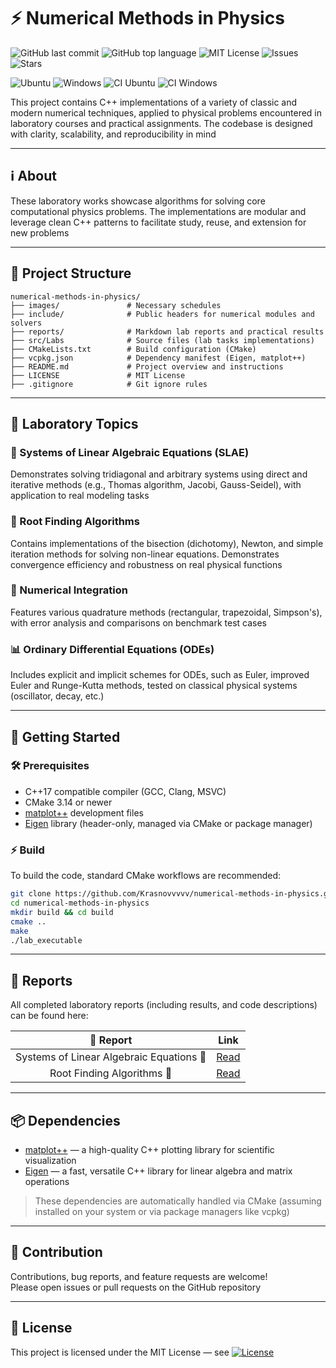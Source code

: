 # ⚡ Numerical Methods in Physics

![GitHub last commit](https://img.shields.io/github/last-commit/Krasnovvvvv/numerical-methods-in-physics)
![GitHub top language](https://img.shields.io/github/languages/top/Krasnovvvvv/numerical-methods-in-physics)
![MIT License](https://img.shields.io/github/license/Krasnovvvvv/numerical-methods-in-physics)
![Issues](https://img.shields.io/github/issues/Krasnovvvvv/numerical-methods-in-physics)
![Stars](https://img.shields.io/github/stars/Krasnovvvvv/numerical-methods-in-physics)

![Ubuntu](https://img.shields.io/badge/Ubuntu-20.04+-orange?logo=ubuntu)
![Windows](https://img.shields.io/badge/Windows-10+-blue?logo=windows)
![CI Ubuntu](https://img.shields.io/github/actions/workflow/status/Krasnovvvvv/numerical-methods-in-physics/ci.yml?branch=main&label=Ubuntu&logo=ubuntu)
![CI Windows](https://img.shields.io/github/actions/workflow/status/Krasnovvvvv/numerical-methods-in-physics/ci.yml?branch=main&label=Windows&logo=windows)

This project contains C++ implementations of a variety of classic and modern numerical techniques, applied to physical problems encountered in laboratory courses and practical assignments. The codebase is designed with clarity, scalability, and reproducibility in mind

---

## ℹ️ About

These laboratory works showcase algorithms for solving core computational physics problems. The implementations are modular and leverage clean C++ patterns to facilitate study, reuse, and extension for new problems

---

## 📁 Project Structure

```
numerical-methods-in-physics/
├── images/               # Necessary schedules
├── include/              # Public headers for numerical modules and solvers
├── reports/              # Markdown lab reports and practical results
├── src/Labs              # Source files (lab tasks implementations)
├── CMakeLists.txt        # Build configuration (CMake)
├── vcpkg.json            # Dependency manifest (Eigen, matplot++)
├── README.md             # Project overview and instructions
├── LICENSE               # MIT License
├── .gitignore            # Git ignore rules
```

---

## 🔬 Laboratory Topics

### 🧮 Systems of Linear Algebraic Equations (SLAE)

Demonstrates solving tridiagonal and arbitrary systems using direct and iterative methods (e.g., Thomas algorithm, Jacobi, Gauss-Seidel), with application to real modeling tasks

### 🌱 Root Finding Algorithms 

Contains implementations of the bisection (dichotomy), Newton, and simple iteration methods for solving non-linear equations. Demonstrates convergence efficiency and robustness on real physical functions

### 📐 Numerical Integration 

Features various quadrature methods (rectangular, trapezoidal, Simpson's), with error analysis and comparisons on benchmark test cases

### 📊 Ordinary Differential Equations (ODEs) 

Includes explicit and implicit schemes for ODEs, such as Euler, improved Euler and Runge-Kutta methods, tested on classical physical systems (oscillator, decay, etc.)

---

## 🚀 Getting Started 

### 🛠️ Prerequisites

- C++17 compatible compiler (GCC, Clang, MSVC)
- CMake 3.14 or newer
- [matplot++](https://alandefreitas.github.io/matplotplusplus/) development files
- [Eigen](https://eigen.tuxfamily.org/) library (header-only, managed via CMake or package manager)

### ⚡ Build

To build the code, standard CMake workflows are recommended:

```bash
git clone https://github.com/Krasnovvvvv/numerical-methods-in-physics.git
cd numerical-methods-in-physics
mkdir build && cd build
cmake ..
make
./lab_executable
```

---

## 📄 Reports

All completed laboratory reports (including results, and code descriptions) can be found here:

|        📝 Report                         |           Link                |
|:----------------------------------------:|:-----------------------------:|
| Systems of Linear Algebraic Equations 📄 | [Read](reports/Lab1.md)       |
| Root Finding Algorithms 📄               | [Read](reports/Lab2.md)       |

---

## 📦 Dependencies

- [matplot++](https://alandefreitas.github.io/matplotplusplus/) — a high-quality C++ plotting library for scientific visualization
- [Eigen](https://eigen.tuxfamily.org/) — a fast, versatile C++ library for linear algebra and matrix operations

> These dependencies are automatically handled via CMake (assuming installed on your system or via package managers like vcpkg)

---

## 🤝 Contribution

Contributions, bug reports, and feature requests are welcome!  
Please open issues or pull requests on the GitHub repository

---

## 📝 License

This project is licensed under the MIT License — see [![License](https://img.shields.io/github/license/Krasnovvvvv/numerical-methods-in-physics)](LICENSE)






